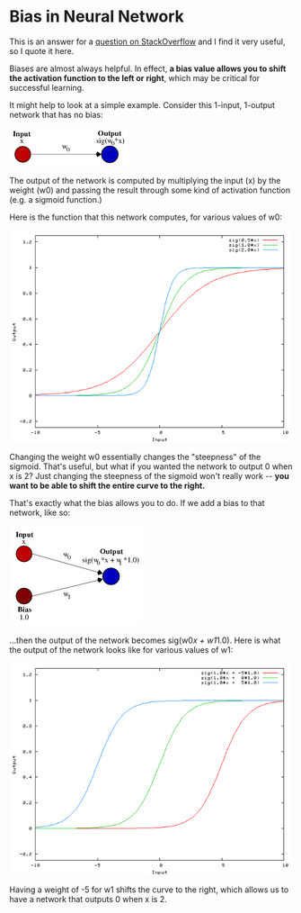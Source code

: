 # Bias in Neural Network

This is an answer for a [question on StackOverflow](http://stackoverflow.com/a/2499936/1567340) and I find it very useful, so I quote it here.

Biases are almost always helpful. In effect, **a bias value allows you to shift the activation function to the left or right**, which may be critical for successful learning.

It might help to look at a simple example. Consider this 1-input, 1-output network that has no bias:

![](simple-net.gif)

The output of the network is computed by multiplying the input (x) by the weight (w0) and passing the result through some kind of activation function (e.g. a sigmoid function.)

Here is the function that this network computes, for various values of w0:

![](sigmoid-scale.png)

Changing the weight w0 essentially changes the "steepness" of the sigmoid. That's useful, but what if you wanted the network to output 0 when x is 2? Just changing the steepness of the sigmoid won't really work -- **you want to be able to shift the entire curve to the right.**

That's exactly what the bias allows you to do. If we add a bias to that network, like so:

![](bias-net.gif)

...then the output of the network becomes sig(w0*x + w1*1.0). Here is what the output of the network looks like for various values of w1:

![](sigmoid-shift.png)

Having a weight of -5 for w1 shifts the curve to the right, which allows us to have a network that outputs 0 when x is 2.
